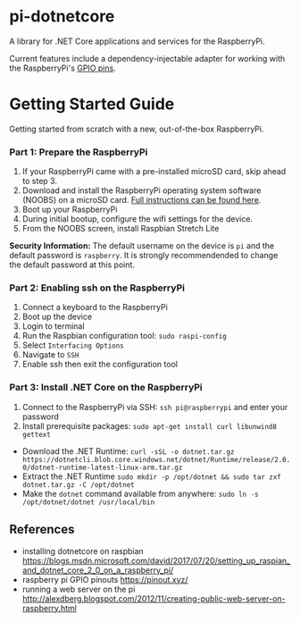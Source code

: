 #  pi-dotnetcore
A library for .NET Core applications and services for the RaspberryPi.

Current features include a dependency-injectable adapter for working with the RaspberryPi's [GPIO pins](https://www.raspberrypi.org/documentation/hardware/raspberrypi/gpio/README.md).

# Getting Started Guide
Getting started from scratch with a new, out-of-the-box RaspberryPi.

### Part 1: Prepare the RaspberryPi
1. If your RaspberryPi came with a pre-installed microSD card, skip ahead to step 3.
2. Download and install the RaspberryPi operating system software (NOOBS) on a microSD card. [Full instructions can be found here](https://www.raspberrypi.org/downloads/noobs/).
3. Boot up your RaspberryPi
4. During initial bootup, configure the wifi settings for the device.
5. From the NOOBS screen, install Raspbian Stretch Lite

**Security Information:** The default username on the device is `pi` and the default password is `raspberry`. It is strongly recommendended to change the default password at this point.

### Part 2: Enabling ssh on the RaspberryPi
1. Connect a keyboard to the RaspberryPi
2. Boot up the device
3. Login to terminal
4. Run the Raspbian configuration tool: `sudo raspi-config`
5. Select `Interfacing Options`
6. Navigate to `SSH`
7. Enable ssh then exit the configuration tool

### Part 3: Install .NET Core on the RaspberryPi
1. Connect to the RaspberryPi via SSH: `ssh pi@raspberrypi` and enter your password
2. Install prerequisite packages: `sudo apt-get install curl libunwind8 gettext`
* Download the .NET Runtime: `curl -sSL -o dotnet.tar.gz https://dotnetcli.blob.core.windows.net/dotnet/Runtime/release/2.0.0/dotnet-runtime-latest-linux-arm.tar.gz`
* Extract the .NET Runtime `sudo mkdir -p /opt/dotnet && sudo tar zxf dotnet.tar.gz -C /opt/dotnet`
* Make the `dotnet` command available from anywhere: `sudo ln -s /opt/dotnet/dotnet /usr/local/bin`

## References
* installing dotnetcore on raspbian https://blogs.msdn.microsoft.com/david/2017/07/20/setting_up_raspian_and_dotnet_core_2_0_on_a_raspberry_pi/
* raspberry pi GPIO pinouts https://pinout.xyz/
* running a web server on the pi http://alexdberg.blogspot.com/2012/11/creating-public-web-server-on-raspberry.html